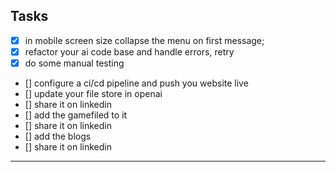 ## Tasks

- [x] in mobile screen size collapse the menu on first message;
- [x] refactor your ai code base and handle errors, retry
- [x] do some manual testing
- [] configure a ci/cd pipeline and push you website live
- [] update your file store in openai
- [] share it on linkedin
- [] add the gamefiled to it
- [] share it on linkedin
- [] add the blogs
- [] share it on linkedin

---
